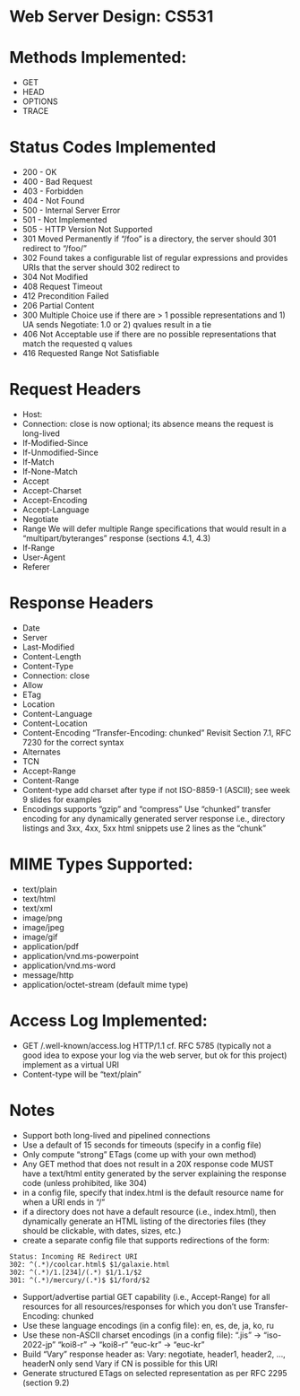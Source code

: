 # 
# Web Server Design: CS531
#

# Methods Implemented:
* GET
* HEAD
* OPTIONS
* TRACE

# Status Codes Implemented

* 200 - OK
* 400 - Bad Request
* 403 - Forbidden
* 404 - Not Found
* 500 - Internal Server Error
* 501 - Not Implemented
* 505 - HTTP Version Not Supported
* 301 Moved Permanently
if “/foo” is a directory, the server should 301 redirect to “/foo/”
* 302 Found
takes a configurable list of regular expressions and provides URIs that the server should 302 redirect to
* 304 Not Modified
* 408 Request Timeout
* 412 Precondition Failed
* 206 Partial Content
* 300 Multiple Choice
use if there are > 1 possible representations and 1) UA sends Negotiate: 1.0 or 2) qvalues result in a tie
* 406 Not Acceptable
use if there are no possible representations that match the requested q values
* 416 Requested Range Not Satisfiable
# Request Headers

* Host:
* Connection: close
is now optional; its absence means the request is long-lived
* If-Modified-Since
* If-Unmodified-Since
* If-Match
* If-None-Match
* Accept
* Accept-Charset
* Accept-Encoding
* Accept-Language
* Negotiate
* Range
We will defer multiple Range specifications that would result in a “multipart/byteranges” response (sections 4.1, 4.3)
* If-Range
* User-Agent
* Referer
# Response Headers
* Date
* Server
* Last-Modified
* Content-Length
* Content-Type
* Connection: close
* Allow
* ETag
* Location
* Content-Language
* Content-Location
* Content-Encoding
“Transfer-Encoding: chunked”
Revisit Section 7.1, RFC 7230 for the correct syntax
* Alternates
* TCN
* Accept-Range
* Content-Range
* Content-type
add charset after type if not ISO-8859-1 (ASCII); see week 9 slides for examples
* Encodings
supports “gzip” and “compress”
Use “chunked” transfer encoding for any dynamically generated server response
i.e., directory listings and 3xx, 4xx, 5xx html snippets
use 2 lines as the “chunk”
# MIME Types Supported:

* text/plain
* text/html
* text/xml
* image/png
* image/jpeg
* image/gif
* application/pdf
* application/vnd.ms-powerpoint
* application/vnd.ms-word
* message/http
* application/octet-stream (default mime type)

# Access Log Implemented:

* GET /.well-known/access.log HTTP/1.1
cf. RFC 5785
(typically not a good idea to expose your log via the web server, but ok for this project)
implement as a virtual URI
* Content-type will be “text/plain”

# Notes

* Support both long-lived and pipelined connections
* Use a default of 15 seconds for timeouts (specify in a config file)
* Only compute “strong” ETags (come up with your own method)
* Any GET method that does not result in a 20X response code MUST have a text/html entity generated by the server explaining the response code (unless prohibited, like 304)
* in a config file, specify that index.html is the default resource name for when a URI ends in “/”
* if a directory does not have a default resource (i.e., index.html), then dynamically generate an HTML listing of the directories files (they should be clickable, with dates, sizes, etc.)
* create a separate config file that supports redirections of the form:
 ```
Status: Incoming RE Redirect URI 
302: ^(.*)/coolcar.html$ $1/galaxie.html 
302: ^(.*)/1.[234]/(.*) $1/1.1/$2 
301: ^(.*)/mercury/(.*)$ $1/ford/$2
```
* Support/advertise partial GET capability (i.e., Accept-Range) for all resources for all resources/responses for which you don’t use Transfer-Encoding: chunked
* Use these language encodings (in a config file):
en, es, de, ja, ko, ru
* Use these non-ASCII charset encodings (in a config file):
“.jis” -> “iso-2022-jp”
“koi8-r” -> “koi8-r”
“euc-kr” -> “euc-kr”
* Build “Vary” response header as:
Vary: negotiate, header1, header2, …, headerN
only send Vary if CN is possible for this URI
* Generate structured ETags on selected representation as per RFC 2295 (section 9.2)
